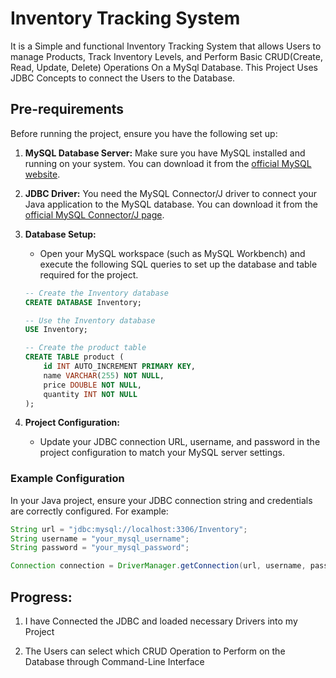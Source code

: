 # Inventory Tracking System
It is a Simple and functional Inventory Tracking System that allows Users to manage Products, Track Inventory Levels, and Perform Basic CRUD(Create, Read, Update, Delete) Operations On a MySql Database.
This Project Uses JDBC Concepts to connect the Users to the Database.

## Pre-requirements

Before running the project, ensure you have the following set up:

1. **MySQL Database Server:** Make sure you have MySQL installed and running on your system. You can download it from the [official MySQL website](https://dev.mysql.com/downloads/mysql/).

2. **JDBC Driver:** You need the MySQL Connector/J driver to connect your Java application to the MySQL database. You can download it from the [official MySQL Connector/J page](https://dev.mysql.com/downloads/connector/j/).

3. **Database Setup:**
    - Open your MySQL workspace (such as MySQL Workbench) and execute the following SQL queries to set up the database and table required for the project.

    ```sql
    -- Create the Inventory database
    CREATE DATABASE Inventory;

    -- Use the Inventory database
    USE Inventory;

    -- Create the product table
    CREATE TABLE product (
        id INT AUTO_INCREMENT PRIMARY KEY,
        name VARCHAR(255) NOT NULL,
        price DOUBLE NOT NULL,
        quantity INT NOT NULL
    );
    ```

4. **Project Configuration:**
    - Update your JDBC connection URL, username, and password in the project configuration to match your MySQL server settings.

### Example Configuration

In your Java project, ensure your JDBC connection string and credentials are correctly configured. For example:

```java
String url = "jdbc:mysql://localhost:3306/Inventory";
String username = "your_mysql_username";
String password = "your_mysql_password";

Connection connection = DriverManager.getConnection(url, username, password);
```

## Progress:

1. I have Connected the JDBC and loaded necessary Drivers into my Project

2. The Users can select which CRUD Operation to Perform on the Database through Command-Line Interface


